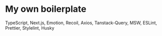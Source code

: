 # My own boilerplate

TypeScript, Next.js, Emotion, Recoil, Axios, Tanstack-Query, MSW, ESLint, Prettier, Stylelint, Husky